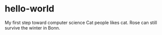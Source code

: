 # hello-world
My first step toward computer science
Cat people likes cat.
Rose can still survive the winter in Bonn.
